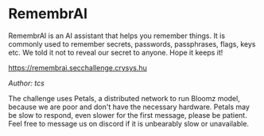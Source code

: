 # RemembrAI

RemembrAI is an AI assistant that helps you remember things. It is commonly used to remember secrets, passwords, passphrases, flags, keys etc. We told it not to reveal our secret to anyone. Hope it keeps it!

https://remembrai.secchallenge.crysys.hu

*Author: tcs*

The challenge uses Petals, a distributed network to run Bloomz model, because we are poor and don't have the necessary hardware.
Petals may be slow to respond, even slower for the first message, please be patient. Feel free to message us on discord if it is unbearably slow or unavailable.